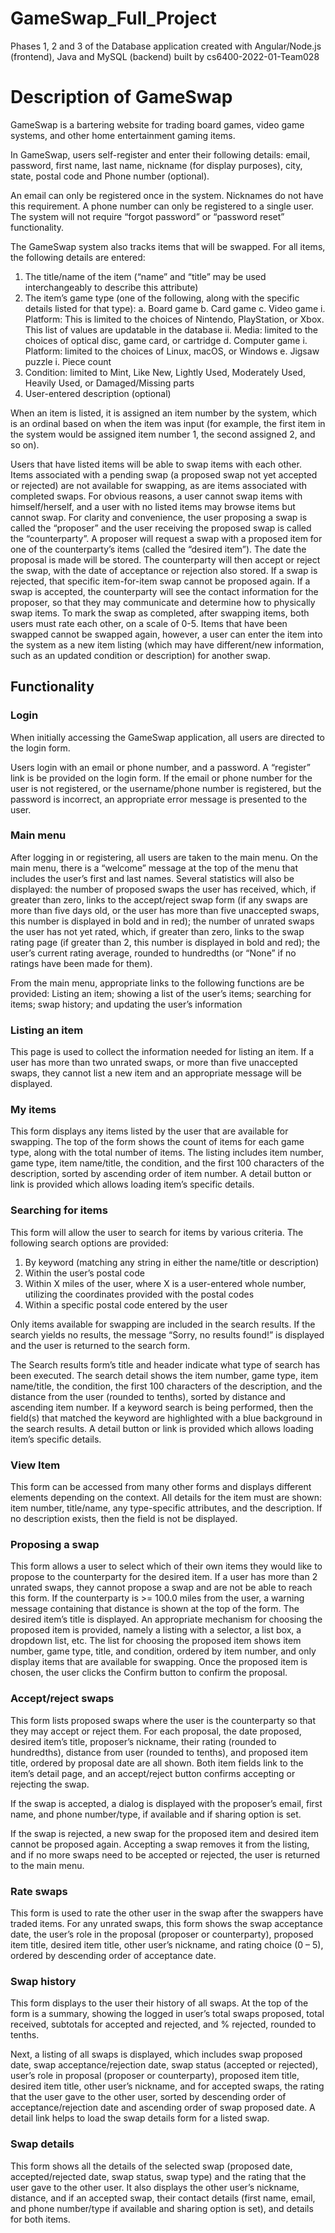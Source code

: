 # GameSwap_Full_Project
Phases 1, 2 and 3 of the Database application created with Angular/Node.js (frontend), Java and MySQL (backend) built by cs6400-2022-01-Team028

# Description of GameSwap

GameSwap is a bartering website for trading board games, video game systems, and other home entertainment gaming items. 

In GameSwap, users self-register and enter their following details: email, password, first name, last name, nickname (for display purposes), city, state, postal code and Phone number (optional).

An email can only be registered once in the system. Nicknames do not have this requirement. A phone number can only be registered to a single user. The system will not require “forgot password” or “password reset” functionality.

The GameSwap system also tracks items that will be swapped. For all items, the following details are entered: 
1. The title/name of the item (“name” and “title” may be used interchangeably to describe this attribute)
2. The item’s game type (one of the following, along with the specific details listed for that type):
	a. Board game
	b. Card game
	c. Video game
		i. Platform: This is limited to the choices of Nintendo, PlayStation, or Xbox. This list of values are updatable in the database
		ii. Media: limited to the choices of optical disc, game card, or cartridge
	d. Computer game
		i. Platform: limited to the choices of Linux, macOS, or Windows
	e. Jigsaw puzzle
		i. Piece count
3. Condition: limited to Mint, Like New, Lightly Used, Moderately Used, Heavily Used, or Damaged/Missing parts
4. User-entered description (optional)

When an item is listed, it is assigned an item number by the system, which is an ordinal based on when the item was input (for example, the first item in the system would be assigned item number 1, the second assigned 2, and so on).

Users that have listed items will be able to swap items with each other. Items associated with a pending swap (a proposed swap not yet accepted or rejected) are not available for swapping, as are items associated with completed swaps. For obvious reasons, a user cannot swap items with himself/herself, and a user with no listed items may browse items but cannot swap. For clarity and convenience, the user proposing a swap is called the “proposer” and the user receiving the proposed swap is called the “counterparty”. A proposer will request a swap with a proposed item for one of the counterparty’s items (called the “desired item”). The date the proposal is made will be stored. The counterparty will then accept or reject the swap, with the date of acceptance or rejection also stored. If a swap is rejected, that specific item-for-item swap cannot be proposed again. If a swap is accepted, the counterparty will see the contact information for the proposer, so that they may communicate and determine how to physically swap items. To mark the swap as completed, after swapping items, both users must rate each other, on a scale of 0-5. Items that have been swapped cannot be swapped again, however, a user can enter the item into the system as a new item listing (which may have different/new information, such as an updated condition or description) for another swap.

## Functionality

### Login

When initially accessing the GameSwap application, all users are directed to the login form.

Users login with an email or phone number, and a password. A “register” link is be provided on the login form. If the email or phone number for the user is not registered, or the username/phone number is registered, but the password is incorrect, an appropriate error message is presented to the user.

### Main menu

After logging in or registering, all users are taken to the main menu. On the main menu, there is a “welcome” message at the top of the menu that includes the user’s first and last names. Several statistics will also be displayed: the number of proposed swaps the user has received, which, if greater than zero, links to the accept/reject swap form (if any swaps are more than five days old, or the user has more than five unaccepted swaps, this number is displayed in bold and in red); the number of unrated swaps the user has not yet rated, which, if greater than zero, links to the swap rating page (if greater than 2, this number is displayed in bold and red); the user’s current rating average, rounded to hundredths (or “None” if no ratings have been made for them).

From the main menu, appropriate links to the following functions are be provided: Listing an item; showing a list of the user’s items; searching for items; swap history; and updating the user’s information

### Listing an item

This page is used to collect the information needed for listing an item. If a user has more than two unrated swaps, or more than five unaccepted swaps, they cannot list a new item and an appropriate message will be displayed.

### My items

This form displays any items listed by the user that are available for swapping. The top of the form shows the count of items for each game type, along with the total number of items. The listing includes item number, game type, item name/title, the condition, and the first 100 characters of the description, sorted by ascending order of item number. A detail button or link is provided which allows loading item’s specific details.

### Searching for items

This form will allow the user to search for items by various criteria. The following search options are provided:
1. By keyword (matching any string in either the name/title or description)
2. Within the user’s postal code
3. Within X miles of the user, where X is a user-entered whole number, utilizing the coordinates provided with the postal codes
4. Within a specific postal code entered by the user

Only items available for swapping are included in the search results. If the search yields no results, the message “Sorry, no results found!” is displayed and the user is returned to the search form.

The Search results form’s title and header indicate what type of search has been executed. The search detail shows the item number, game type, item name/title, the condition, the first 100 characters of the description, and the distance from the user (rounded to tenths), sorted by distance and ascending item number. If a keyword search is being performed, then the field(s) that matched the keyword are highlighted with a blue background in the search results. A detail button or link is provided which allows loading item’s specific details.

### View Item 

This form can be accessed from many other forms and displays different elements depending on the context. All details for the item must are shown: item number, title/name, any type-specific attributes, and the description. If no description exists, then the field is not be displayed.

### Proposing a swap 

This form allows a user to select which of their own items they would like to propose to the counterparty for the desired item. If a user has more than 2 unrated swaps, they cannot propose a swap and are not be able to reach this form. If the counterparty is >= 100.0 miles from the user, a warning message containing that distance is shown at the top of the form. The desired item’s title is displayed. An appropriate mechanism for choosing the proposed item is provided, namely a listing with a selector, a list box, a dropdown list, etc. The list for choosing the proposed item shows item number, game type, title, and condition, ordered by item number, and only display items that are available for swapping. Once the proposed item is chosen, the user clicks the Confirm button to confirm the proposal.

### Accept/reject swaps 

This form lists proposed swaps where the user is the counterparty so that they may accept or reject them. For each proposal, the date proposed, desired item’s title, proposer’s nickname, their rating (rounded to hundredths), distance from user (rounded to tenths), and proposed item title, ordered by proposal date are all shown. Both item fields link to the item’s detail page, and an accept/reject button confirms accepting or rejecting the swap.

If the swap is accepted, a dialog is displayed with the proposer’s email, first name, and phone number/type, if available and if sharing option is set. 

If the swap is rejected, a new swap for the proposed item and desired item cannot be proposed again. Accepting a swap removes it from the listing, and if no more swaps need to be accepted or rejected, the user is returned to the main menu.

### Rate swaps 

This form is used to rate the other user in the swap after the swappers have traded items. For any unrated swaps, this form shows the swap acceptance date, the user’s role in the proposal (proposer or counterparty), proposed item title, desired item title, other user’s nickname, and rating choice (0 – 5), ordered by descending order of acceptance date.

### Swap history 

This form displays to the user their history of all swaps. At the top of the form is a summary, showing the logged in user’s total swaps proposed, total received, subtotals for accepted and rejected, and % rejected, rounded to tenths.

Next, a listing of all swaps is displayed, which includes swap proposed date, swap acceptance/rejection date, swap status (accepted or rejected), user’s role in proposal (proposer or counterparty), proposed item title, desired item title, other user’s nickname, and for accepted swaps, the rating that the user gave to the other user, sorted by descending order of acceptance/rejection date and ascending order of swap proposed date. A detail link helps to load the swap details form for a listed swap.

### Swap details

This form shows all the details of the selected swap (proposed date, accepted/rejected date, swap status, swap type) and the rating that the user gave to the other user. It also displays the other user’s nickname, distance, and if an accepted swap, their contact details (first name, email, and phone number/type if available and sharing option is set), and details for both items.
